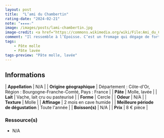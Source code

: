 ```yaml
---
layout: post
title:  "L’ami du Chambertin"
rating-date: "2024-02-21"
note: "★★★★☆"
image: /images/posts/lami-chambertin.jpg
image-credit: <a href="https://commons.wikimedia.org/wiki/File:Ami_du_Chambertin.jpg">Popo le Chien</a>, CC0, via Wikimedia Commons
comment: "Il ressemble à l’Époisse. C’est un fromage qui dégage de forts arômes, sa croûte est fine, souple, plissée et brillante. Sa robe est rouge/orangée. En bouche, c’est un fromage puissant aux abords, mais qui est également fin et crémeux."
tags:
    - Pâte molle
    - Pâte lavée
tags-preview: "Pâte molle, lavée"
---
```


## Informations

| **Appellation** | N/A |
| **Origine géographique** | Département : Côte-d'Or, Région : Bourgogne-Franche-Comté, Pays : France   |
| **Pâte** | Molle, lavée |
| **Lait** | Vache, lait cru ou pasteurisé |
| **Forme** | Cercle |
| **Odeur** | N/A |
| **Texture** | Molle |
| **Affinage** | 2 mois en cave humide |
| **Meilleure période de dégustation** | Toute l'année |
| **Boisson(s)** | N/A |
| **Prix** | 8 € pièce |

### Ressource(s)
* N/A